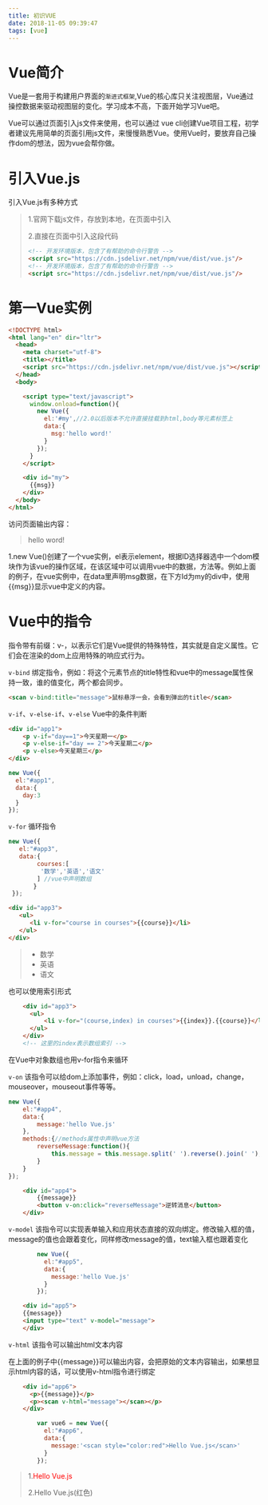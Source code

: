 ```yaml
---
title: 初识VUE
date: 2018-11-05 09:39:47
tags: [vue]
---
```


# Vue简介

Vue是一套用于构建用户界面的`渐进式框架`,Vue的核心库只关注视图层，Vue通过操控数据来驱动视图层的变化。学习成本不高，下面开始学习Vue吧。

Vue可以通过页面引入js文件来使用，也可以通过 vue cli创建Vue项目工程，初学者建议先用简单的页面引用js文件，来慢慢熟悉Vue。使用Vue时，要放弃自己操作dom的想法，因为vue会帮你做。

<!-- more -->

# 引入Vue.js

引入Vue.js有多种方式

>    1.官网下载js文件，存放到本地，在页面中引入
>
>    2.直接在页面中引入这段代码
>
>    ```html
>    <!-- 开发环境版本，包含了有帮助的命令行警告 -->
>    <script src="https://cdn.jsdelivr.net/npm/vue/dist/vue.js"/>
>    <!-- 开发环境版本，包含了有帮助的命令行警告 -->
>    <script src="https://cdn.jsdelivr.net/npm/vue/dist/vue.js"/>
>    ```
>

# 第一Vue实例

```html
<!DOCTYPE html>
<html lang="en" dir="ltr">
  <head>
    <meta charset="utf-8">
    <title></title>
    <script src="https://cdn.jsdelivr.net/npm/vue/dist/vue.js"></script>
  </head>
  <body>

    <script type="text/javascript">
      window.onload=function(){
        new Vue({
          el:'#my',//2.0以后版本不允许直接挂载到html,body等元素标签上
          data:{
            msg:'hello word!'
          }
        });
      }
    </script>

    <div id="my">
      {{msg}}
    </div>
  </body>
</html>
```

访问页面输出内容：

>    hello word!

1.new Vue()创建了一个vue实例，el表示element，根据ID选择器选中一个dom模块作为该vue的操作区域，在该区域中可以调用vue中的数据，方法等。例如上面的例子，在vue实例中，在data里声明msg数据，在下方Id为my的div中，使用{{msg}}显示vue中定义的内容。

# Vue中的指令

指令带有前缀：v-，以表示它们是Vue提供的特殊特性，其实就是自定义属性。它们会在渲染的dom上应用特殊的响应式行为。

`v-bind`  绑定指令，例如：将这个元素节点的title特性和vue中的message属性保持一致，谁的值变化，两个都会同步。

```html
<scan v-bind:title="message">鼠标悬浮一会，会看到弹出的title</scan>
```

`v-if`、`v-else-if`、`v-else` Vue中的条件判断

```html
<div id="app1">
	<p v-if="day==1">今天星期一</p>
    <p v-else-if="day == 2">今天星期二</p>
    <p v-else>今天星期三</p>
</div>

```

```js
new Vue({
  el:"#app1",
  data:{
    day:3
  }
});
```

`v-for` 循环指令

```js
new Vue({
   el:"#app3",
   data:{
        courses:[
         '数学','英语','语文'
        ] //vue中声明数组
       }
 });
```



```html
<div id="app3">
   <ul>
      <li v-for="course in courses">{{course}}</li>
   </ul>
</div>
```

>    -    数学
>    -    英语
>    -    语文

也可以使用索引形式

```html
	<div id="app3">
      <ul>
          <li v-for="(course,index) in courses">{{index}}.{{course}}</li>
      </ul>
    </div>
    <!-- 这里的index表示数组索引 -->
```

在Vue中对象数组也用v-for指令来循环

`v-on` 该指令可以给dom上添加事件，例如：click，load，unload，change，mouseover，mouseout事件等等。

```js
new Vue({
	el:"#app4",
    data:{
    	message:'hello Vue.js'
    },
    methods:{//methods属性中声明vue方法
    	reverseMessage:function(){
        	this.message = this.message.split(' ').reverse().join(' ');
        }
    }
});
```

```html
	<div id="app4">
    	{{message}}
    	<button v-on:click="reverseMessage">逆转消息</button>
    </div>
```

`v-model` 该指令可以实现表单输入和应用状态直接的双向绑定。修改输入框的值，message的值也会跟着变化，同样修改message的值，text输入框也跟着变化

```js
        new Vue({
          el:"#app5",
          data:{
            message:'hello Vue.js'
          }
        });
```

```html
    <div id="app5">
    {{message}}
    <input type="text" v-model="message">
    </div>
```

`v-html` 该指令可以输出html文本内容

在上面的例子中{{message}}可以输出内容，会把原始的文本内容输出，如果想显示html内容的话，可以使用v-html指令进行绑定

```html
    <div id="app6">
      <p>{{message}}</p>
      <p><scan v-html="message"></scan></p>
    </div>
```

```js
		var vue6 = new Vue({
          el:"#app6",
          data:{
            message:'<scan style="color:red">Hello Vue.js</scan>'
          }
        });
```

>    1.<scan style="color:red">Hello Vue.js</scan>
>
>    2.Hello Vue.js(红色)
